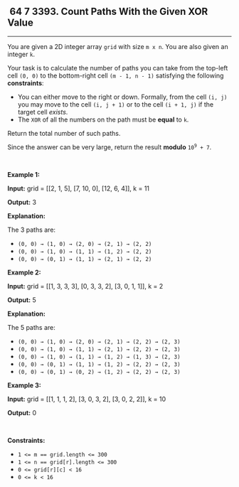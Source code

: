 <h2> 64 7
3393. Count Paths With the Given XOR Value</h2><hr><div><p>You are given a 2D integer array <code>grid</code> with size <code>m x n</code>. You are also given an integer <code>k</code>.</p>

<p>Your task is to calculate the number of paths you can take from the top-left cell <code>(0, 0)</code> to the bottom-right cell <code>(m - 1, n - 1)</code> satisfying the following <strong>constraints</strong>:</p>

<ul>
	<li>You can either move to the right or down. Formally, from the cell <code>(i, j)</code> you may move to the cell <code>(i, j + 1)</code> or to the cell <code>(i + 1, j)</code> if the target cell <em>exists</em>.</li>
	<li>The <code>XOR</code> of all the numbers on the path must be <strong>equal</strong> to <code>k</code>.</li>
</ul>

<p>Return the total number of such paths.</p>

<p>Since the answer can be very large, return the result <strong>modulo</strong> <code>10<sup>9</sup> + 7</code>.</p>

<p>&nbsp;</p>
<p><strong class="example">Example 1:</strong></p>

<div class="example-block">
<p><strong>Input:</strong> <span class="example-io">grid = [[2, 1, 5], [7, 10, 0], [12, 6, 4]], k = 11</span></p>

<p><strong>Output:</strong> <span class="example-io">3</span></p>

<p><strong>Explanation:</strong>&nbsp;</p>

<p>The 3 paths are:</p>

<ul>
	<li><code>(0, 0) → (1, 0) → (2, 0) → (2, 1) → (2, 2)</code></li>
	<li><code>(0, 0) → (1, 0) → (1, 1) → (1, 2) → (2, 2)</code></li>
	<li><code>(0, 0) → (0, 1) → (1, 1) → (2, 1) → (2, 2)</code></li>
</ul>
</div>

<p><strong class="example">Example 2:</strong></p>

<div class="example-block">
<p><strong>Input:</strong> <span class="example-io">grid = [[1, 3, 3, 3], [0, 3, 3, 2], [3, 0, 1, 1]], k = 2</span></p>

<p><strong>Output:</strong> <span class="example-io">5</span></p>

<p><strong>Explanation:</strong></p>

<p>The 5 paths are:</p>

<ul>
	<li><code>(0, 0) → (1, 0) → (2, 0) → (2, 1) → (2, 2) → (2, 3)</code></li>
	<li><code>(0, 0) → (1, 0) → (1, 1) → (2, 1) → (2, 2) → (2, 3)</code></li>
	<li><code>(0, 0) → (1, 0) → (1, 1) → (1, 2) → (1, 3) → (2, 3)</code></li>
	<li><code>(0, 0) → (0, 1) → (1, 1) → (1, 2) → (2, 2) → (2, 3)</code></li>
	<li><code>(0, 0) → (0, 1) → (0, 2) → (1, 2) → (2, 2) → (2, 3)</code></li>
</ul>
</div>

<p><strong class="example">Example 3:</strong></p>

<div class="example-block">
<p><strong>Input:</strong> <span class="example-io">grid = [[1, 1, 1, 2], [3, 0, 3, 2], [3, 0, 2, 2]], k = 10</span></p>

<p><strong>Output:</strong> <span class="example-io">0</span></p>
</div>

<p>&nbsp;</p>
<p><strong>Constraints:</strong></p>

<ul>
	<li><code>1 &lt;= m == grid.length &lt;= 300</code></li>
	<li><code>1 &lt;= n == grid[r].length &lt;= 300</code></li>
	<li><code>0 &lt;= grid[r][c] &lt; 16</code></li>
	<li><code>0 &lt;= k &lt; 16</code></li>
</ul>
</div>